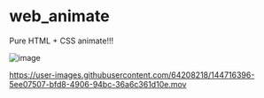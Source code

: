 # web_animate
Pure HTML + CSS animate!!!

![image](https://user-images.githubusercontent.com/64208218/144716203-edad9fd1-b15f-4f63-8e59-0ec238ff0879.png )

https://user-images.githubusercontent.com/64208218/144716396-5ee07507-bfd8-4906-94bc-36a6c361d10e.mov


